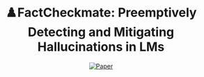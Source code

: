 <div align="center">

# ♟️FactCheckmate: Preemptively Detecting and Mitigating Hallucinations in LMs

[![Paper](https://img.shields.io/badge/Paper-Arxiv-blue)](https://arxiv.org/abs/2410.02899)
